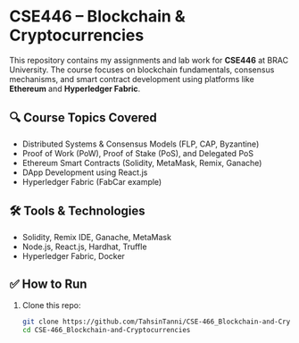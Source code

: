 # CSE446 – Blockchain & Cryptocurrencies 

This repository contains my assignments and lab work for **CSE446** at BRAC University. The course focuses on blockchain fundamentals, consensus mechanisms, and smart contract development using platforms like **Ethereum** and **Hyperledger Fabric**.

## 🔍 Course Topics Covered
- Distributed Systems & Consensus Models (FLP, CAP, Byzantine)
- Proof of Work (PoW), Proof of Stake (PoS), and Delegated PoS
- Ethereum Smart Contracts (Solidity, MetaMask, Remix, Ganache)
- DApp Development using React.js
- Hyperledger Fabric (FabCar example)

## 🛠️ Tools & Technologies
- Solidity, Remix IDE, Ganache, MetaMask
- Node.js, React.js, Hardhat, Truffle
- Hyperledger Fabric, Docker

## ✅ How to Run
1. Clone this repo:
   ```bash
   git clone https://github.com/TahsinTanni/CSE-466_Blockchain-and-Cryptocurrencies.git
   cd CSE-466_Blockchain-and-Cryptocurrencies
